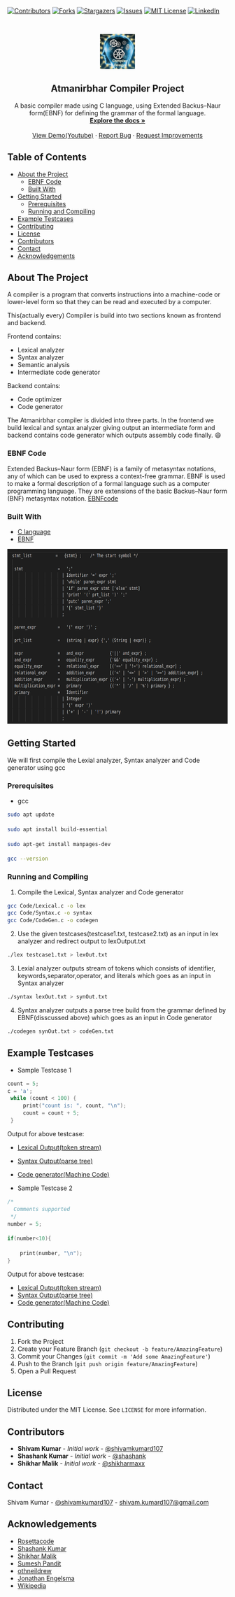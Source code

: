 <!--
*** Thanks for checking out this README. If you have a suggestion that would
*** make this better, please fork the repo and create a pull request or simply open
*** an issue with the tag "enhancement".
*** Thanks again! Now go create something AMAZING! :D
-->


<!-- PROJECT COMPILER -->
<!--
*** I'm using markdown "reference style" links for readability.
*** Reference links are enclosed in brackets [ ] instead of parentheses ( ).
*** See the bottom of this document for the declaration of the reference variables
*** for contributors-url, forks-url, etc. This is an optional, concise syntax you may use.
*** https://www.markdownguide.org/basic-syntax/#reference-style-links
-->
[![Contributors][contributors-shield]][contributors-url]
[![Forks][forks-shield]][forks-url]
[![Stargazers][stars-shield]][stars-url]
[![Issues][issues-shield]][issues-url]
[![MIT License][license-shield]][license-url]
[![LinkedIn][linkedin-shield]][linkedin-url]



<!-- PROJECT LOGO -->
<br />
<p align="center">
    <img src="res/compiler-design.png" alt="Logo" width="80" height="80">

  <h2 align="center">Atmanirbhar Compiler Project</h2>

  <p align="center">
    A basic compiler made using C language, using Extended Backus–Naur form(EBNF) for defining the grammar of the formal language. 
    <br />
    <a href="https://github.com/shivamkumard107/AtmanirbharCompilerProject/blob/master/README.txt"><strong>Explore the docs »</strong></a>
    <br />
    <br />
    <a href="https://youtu.be/xXIWzTw2Sys">View Demo(Youtube)</a>
    ·
    <a href="https://github.com/shivamkumard107/AtmanirbharCompilerProject/issues">Report Bug</a>
    ·
    <a href="https://github.com/shivamkumard107/AtmanirbharCompilerProject/issues">Request Improvements</a>
  </p>
</p>



<!-- TABLE OF CONTENTS -->
## Table of Contents

* [About the Project](#about-the-project)
  * [EBNF Code](#ebnf-code)
  * [Built With](#built-with)
* [Getting Started](#getting-started)
  * [Prerequisites](#prerequisites)
  * [Running and Compiling](#running-and-compiling)
* [Example Testcases](#example-testcases)
* [Contributing](#contributing)
* [License](#license)
* [Contributors](#contributors)
* [Contact](#contact)
* [Acknowledgements](#acknowledgements)



<!-- ABOUT THE PROJECT -->
## About The Project
A compiler is a program that converts instructions into a machine-code or lower-level form so that they can be read and executed by a computer.

This(actually every) Compiler is build into two sections known as frontend and backend. 

Frontend contains:
* Lexical analyzer
* Syntax analyzer
* Semantic analysis 
* Intermediate code generator 

Backend contains:
* Code optimizer 
* Code generator

The Atmanirbhar compiler is divided into three parts. In the frontend we build lexical and syntax analyzer giving output an intermediate form and backend contains code generator which outputs assembly code finally. :smile:
### EBNF Code
Extended Backus–Naur form (EBNF) is a family of metasyntax notations, any of which can be used to express a context-free grammar. EBNF is used to make a formal description of a formal language such as a computer programming language. They are extensions of the basic Backus–Naur form (BNF) metasyntax notation. 
[EBNFcode](https://github.com/shivamkumard107/AtmanirbharCompilerProject/blob/master/EBNFcode)

### Built With
* [C language](https://en.cppreference.com/w/c/language)
* [EBNF](https://en.wikipedia.org/wiki/Extended_Backus%E2%80%93Naur_form)

<img src="res/EBNFSample.png" alt="Logo" width="600" height="400">

<!-- GETTING STARTED -->
## Getting Started

We will first compile the Lexial analyzer, Syntax analyzer and Code generator using gcc

### Prerequisites

* gcc
```sh
sudo apt update

sudo apt install build-essential

sudo apt-get install manpages-dev

gcc --version
```

### Running and Compiling

1. Compile the Lexical, Syntax analyzer and Code generator
```sh
gcc Code/Lexical.c -o lex
gcc Code/Syntax.c -o syntax
gcc Code/CodeGen.c -o codegen
```

2. Use the given testcases(testcase1.txt, testcase2.txt) as an input in lex analyzer and redirect output to lexOutput.txt
```sh
./lex testcase1.txt > lexOut.txt
```

3. Lexial analyzer outputs stream of tokens which consists of identifier, keywords,separator,operator, and literals which goes as an input in Syntax analyzer 
```sh
./syntax lexOut.txt > synOut.txt
```

4. Syntax analyzer outputs a parse tree build from the grammar defined by EBNF(disscussed above) which goes as an input in Code generator
```sh
./codegen synOut.txt > codeGen.txt
```

<!-- USAGE EXAMPLES -->
## Example Testcases

* Sample Testcase 1
```C
count = 5;
c = 'a';
 while (count < 100) {
     print("count is: ", count, "\n");
     count = count + 5;
 }
```
Output for above testcase:
* [Lexical Output(token stream)](https://github.com/shivamkumard107/AtmanirbharCompilerProject/blob/master/testcases/testcase1/lexout1.txt)
* [Syntax Output(parse tree)](https://github.com/shivamkumard107/AtmanirbharCompilerProject/blob/master/testcases/testcase1/synout1.txt)
* [Code generator(Machine Code)](https://github.com/shivamkumard107/AtmanirbharCompilerProject/blob/master/testcases/testcase1/codegenout1.txt)

* Sample Testcase 2
```C
/*
  Comments supported
 */
number = 5;

if(number<10){

	print(number, "\n");
}
```
Output for above testcase:
* [Lexical Output(token stream)](https://github.com/shivamkumard107/AtmanirbharCompilerProject/blob/master/testcases/testcase2/lexout2.txt)
* [Syntax Output(parse tree)](https://github.com/shivamkumard107/AtmanirbharCompilerProject/blob/master/testcases/testcase2/synout2.txt)
* [Code generator(Machine Code)](https://github.com/shivamkumard107/AtmanirbharCompilerProject/blob/master/testcases/testcase2/codegenout2.txt)



<!-- CONTRIBUTING -->
## Contributing

1. Fork the Project
2. Create your Feature Branch (`git checkout -b feature/AmazingFeature`)
3. Commit your Changes (`git commit -m 'Add some AmazingFeature'`)
4. Push to the Branch (`git push origin feature/AmazingFeature`)
5. Open a Pull Request



<!-- LICENSE -->
## License

Distributed under the MIT License. See `LICENSE` for more information.

## Contributors

* **Shivam Kumar** - *Initial work* - [@shivamkumard107](https://github.com/shivamkumard107)
* **Shashank Kumar** - *Initial work* - [@shashank](https://github.com/sneakatyou)
* **Shikhar Malik** - *Initial work* - [@shikharmaxx](https://github.com/shikharmaxx) 

<!-- CONTACT -->
## Contact

Shivam Kumar - [@shivamkumard107](https://www.linkedin.com/in/shivam-kumar-a9aa96131/) - shivam.kumard107@gmail.com

<!-- ACKNOWLEDGEMENTS -->
## Acknowledgements
* [Rosettacode](https://rosettacode.org/wiki/Compiler)
* [Shashank Kumar](https://daneden.github.io/animate.css)
* [Shikhar Malik](https://connoratherton.com/loaders)
* [Sumesh Pandit](https://pages.github.com)
* [othneildrew](https://github.com/othneildrew/Best-README-Template)
* [Jonathan Engelsma](https://youtu.be/54bo1qaHAfk)
* [Wikipedia](https://en.wikipedia.org/wiki/Extended_Backus%E2%80%93Naur_form)


<!-- MARKDOWN LINKS & IMAGES -->
<!-- https://www.markdownguide.org/basic-syntax/#reference-style-links -->
[contributors-shield]: https://img.shields.io/github/contributors/shivamkumard107/AtmanirbharCompilerProject.svg?style=flat-square
[contributors-url]: https://github.com/shivamkumard107/AtmanirbharCompilerProject/graphs/contributors
[forks-shield]: https://img.shields.io/github/forks/shivamkumard107/AtmanirbharCompilerProject.svg?style=flat-square
[forks-url]: https://github.com/shivamkumard107/AtmanirbharCompilerProject/network/members
[stars-shield]: https://img.shields.io/github/stars/shivamkumard107/AtmanirbharCompilerProject.svg?style=flat-square
[stars-url]: https://github.com/shivamkumard107/AtmanirbharCompilerProject/stargazers
[issues-shield]: https://img.shields.io/github/issues/shivamkumard107/AtmanirbharCompilerProject.svg?style=flat-square
[issues-url]: https://github.com/shivamkumard107/AtmanirbharCompilerProject/issues
[license-shield]: https://img.shields.io/github/license/shivamkumard107/AtmanirbharCompilerProject.svg?style=flat-square
[license-url]: https://github.com/shivamkumard107/AtmanirbharCompilerProject/blob/master/LICENSE.txt
[linkedin-shield]: https://img.shields.io/badge/-LinkedIn-black.svg?style=flat-square&logo=linkedin&colorB=555
[linkedin-url]: https://www.linkedin.com/in/shivam-kumar-a9aa96131/


